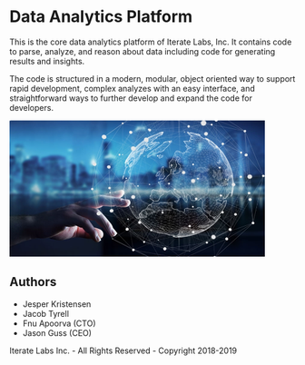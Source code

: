 # Data Analytics Platform
This is the core data analytics platform of Iterate Labs, Inc. It contains code to parse, analyze, and reason about
data including code for generating results and insights.

The code is structured in a modern, modular, object oriented way to support rapid development, complex analyzes with
an easy interface, and straightforward ways to further develop and expand the code for developers. 

<img src="data_analytics.jpg" width="450" height="240" />

## Authors

+ Jesper Kristensen
+ Jacob Tyrell
+ Fnu Apoorva (CTO)
+ Jason Guss (CEO)

Iterate Labs Inc. - All Rights Reserved - Copyright 2018-2019
